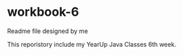 # workbook-6
Readme file designed by me 

This reporistory include my YearUp Java Classes 6th week.
